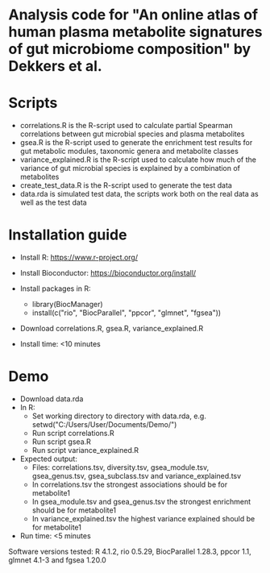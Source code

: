 # Analysis code for "An online atlas of human plasma metabolite signatures of gut microbiome composition" by Dekkers et al.

# Scripts

* correlations.R is the R-script used to calculate partial Spearman correlations between gut microbial species and plasma metabolites
* gsea.R is the R-script used to generate the enrichment test results for gut metabolic modules, taxonomic genera and metabolite classes
* variance_explained.R is the R-script used to calculate how much of the variance of gut microbial species is explained by a combination of metabolites
* create_test_data.R is the R-script used to generate the test data
* data.rda is simulated test data, the scripts work both on the real data as well as the test data

# Installation guide

* Install R: https://www.r-project.org/
* Install Bioconductor: https://bioconductor.org/install/
* Install packages in R:
  - library(BiocManager)
  - install(c("rio", "BiocParallel", "ppcor", "glmnet", "fgsea"))
* Download correlations.R, gsea.R, variance_explained.R

* Install time: <10 minutes

# Demo

* Download data.rda
* In R:
  - Set working directory to directory with data.rda, e.g. setwd("C:/Users/User/Documents/Demo/")
  - Run script correlations.R
  - Run script gsea.R
  - Run script variance_explained.R
* Expected output: 
  - Files: correlations.tsv, diversity.tsv, gsea_module.tsv, gsea_genus.tsv, gsea_subclass.tsv and variance_explained.tsv
  - In correlations.tsv the strongest associations should be for metabolite1
  - In gsea_module.tsv and gsea_genus.tsv the strongest enrichment should be for metabolite1
  - In variance_explained.tsv the highest variance explained should be for metabolite1
* Run time: <5 minutes

Software versions tested: R 4.1.2, rio 0.5.29, BiocParallel 1.28.3, ppcor 1.1, glmnet 4.1-3 and fgsea 1.20.0
